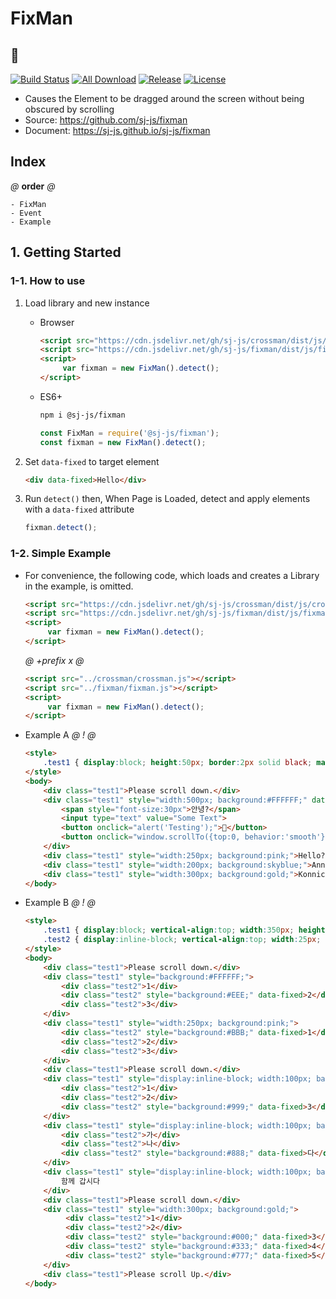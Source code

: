 # FixMan
## 📌
[![Build Status](https://travis-ci.org/sj-js/fixman.svg?branch=master)](https://travis-ci.org/sj-js/fixman)
[![All Download](https://img.shields.io/github/downloads/sj-js/fixman/total.svg)](https://github.com/sj-js/fixman/releases)
[![Release](https://img.shields.io/github/release/sj-js/fixman.svg)](https://github.com/sj-js/fixman/releases)
[![License](https://img.shields.io/github/license/sj-js/fixman.svg)](https://github.com/sj-js/fixman/releases)

- Causes the Element to be dragged around the screen without being obscured by scrolling
- Source: https://github.com/sj-js/fixman
- Document: https://sj-js.github.io/sj-js/fixman
    
      
        
## Index
*@* **order** *@*
```
- FixMan
- Event
- Example
```



## 1. Getting Started

### 1-1. How to use

1. Load library and new instance
    - Browser
        ```html
        <script src="https://cdn.jsdelivr.net/gh/sj-js/crossman/dist/js/crossman.js"></script>
        <script src="https://cdn.jsdelivr.net/gh/sj-js/fixman/dist/js/fixman.js"></script>
        <script>
             var fixman = new FixMan().detect();
        </script>
        ```  
    - ES6+
        ```bash
        npm i @sj-js/fixman
        ```
        ```js
        const FixMan = require('@sj-js/fixman');
        const fixman = new FixMan().detect();
        ```
   
2. Set `data-fixed` to target element   
   ```html
   <div data-fixed>Hello</div>
   ```
   
3. Run `detect()` then, When Page is Loaded, detect and apply elements with a `data-fixed` attribute    
   ```js
   fixman.detect();
   ```



### 1-2. Simple Example
- For convenience, the following code, which loads and creates a Library in the example, is omitted.
    ```html
    <script src="https://cdn.jsdelivr.net/gh/sj-js/crossman/dist/js/crossman.js"></script>
    <script src="https://cdn.jsdelivr.net/gh/sj-js/fixman/dist/js/fixman.js"></script>
    <script>
         var fixman = new FixMan().detect();
    </script>
    ```
  
    *@* *+prefix* *x* *@* 
    ```html
    <script src="../crossman/crossman.js"></script>
    <script src="../fixman/fixman.js"></script>
    <script>
         var fixman = new FixMan().detect();
    </script>
    ```    

- Example A
    *@* *!* *@*
    ```html
    <style>
        .test1 { display:block; height:50px; border:2px solid black; margin-bottom:200px; }
    </style>
    <body>
        <div class="test1">Please scroll down.</div>
        <div class="test1" style="width:500px; background:#FFFFFF;" data-fixed>
            <span style="font-size:30px">안녕?</span>
            <input type="text" value="Some Text">
            <button onclick="alert('Testing');">🔎</button>
            <button onclick="window.scrollTo({top:0, behavior:'smooth'});">🔝</button>
        </div>
        <div class="test1" style="width:250px; background:pink;">Hello?</div>
        <div class="test1" style="width:200px; background:skyblue;">Annyeong?</div>
        <div class="test1" style="width:300px; background:gold;">Konnichiwa? and Nihao? or Hola?</div>
    </body>
    ``` 

- Example B
    *@* *!* *@*
    ```html
    <style>
        .test1 { display:block; vertical-align:top; width:350px; height:50px; border:2px solid black; margin-bottom:200px; }
        .test2 { display:inline-block; vertical-align:top; width:25px; height:25px; border:2px solid black; }
    </style>
    <body>
        <div class="test1">Please scroll down.</div>
        <div class="test1" style="background:#FFFFFF;">
            <div class="test2">1</div>
            <div class="test2" style="background:#EEE;" data-fixed>2</div>
            <div class="test2">3</div>
        </div>
        <div class="test1" style="width:250px; background:pink;">
            <div class="test2" style="background:#BBB;" data-fixed>1</div>
            <div class="test2">2</div>
            <div class="test2">3</div>     
        </div>
        <div class="test1">Please scroll down.</div>
        <div class="test1" style="display:inline-block; width:100px; background:skyblue;">
            <div class="test2">1</div>
            <div class="test2">2</div>
            <div class="test2" style="background:#999;" data-fixed>3</div>
        </div>
        <div class="test1" style="display:inline-block; width:100px; background:skyblue;">
            <div class="test2">가</div>
            <div class="test2">나</div>
            <div class="test2" style="background:#888;" data-fixed>다</div>
        </div>
        <div class="test1" style="display:inline-block; width:100px; background:skyblue;" data-fixed>
            함께 갑시다
        </div>
        <div class="test1">Please scroll down.</div> 
        <div class="test1" style="width:300px; background:gold;">
             <div class="test2">1</div>
             <div class="test2">2</div>
             <div class="test2" style="background:#000;" data-fixed>3</div>
             <div class="test2" style="background:#333;" data-fixed>4</div>
             <div class="test2" style="background:#777;" data-fixed>5</div>
        </div>
        <div class="test1">Please scroll Up.</div> 
    </body>
    ``` 